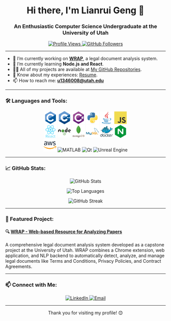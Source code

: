 <!-- Optional Header Image -->
<!-- <p align="center">
  <img src="your-banner-image-url" alt="Banner" width="800">
</p> -->

<h1 align="center">Hi there, I'm Lianrui Geng 👋</h1>
<h3 align="center">An Enthusiastic Computer Science Undergraduate at the University of Utah</h3>

<p align="center">
  <a href="https://github.com/LianruiBruce">
    <img src="https://komarev.com/ghpvc/?username=LianruiBruce&label=Profile%20views&color=0e75b6&style=flat" alt="Profile Views" />
  </a>
  <a href="https://github.com/LianruiBruce?tab=followers">
    <img src="https://img.shields.io/github/followers/LianruiBruce?label=Followers&style=social" alt="GitHub Followers" />
  </a>
</p>

---

- 🔭 I’m currently working on **[WRAP](https://github.com/LianruiBruce/wrap)**, a legal document analysis system.
- 🌱 I’m currently learning **Node.js and React**.
- 👨‍💻 All of my projects are available at [My GitHub Repositories](https://github.com/LianruiBruce?tab=repositories).
- 📄 Know about my experiences: [Resume](http://lianruibruce.github.io/files/Geng_Lianrui_Resume_0924.pdf).
- 📫 How to reach me: **u1346008@utah.edu**

---

### 🛠️ Languages and Tools:

<p align="center">
  <img src="https://raw.githubusercontent.com/devicons/devicon/master/icons/c/c-original.svg" alt="C" width="40" height="40"/>
  <img src="https://raw.githubusercontent.com/devicons/devicon/master/icons/cplusplus/cplusplus-original.svg" alt="C++" width="40" height="40"/>
  <img src="https://raw.githubusercontent.com/devicons/devicon/master/icons/csharp/csharp-original.svg" alt="C#" width="40" height="40"/>
  <img src="https://raw.githubusercontent.com/devicons/devicon/master/icons/python/python-original.svg" alt="Python" width="40" height="40"/>
  <img src="https://raw.githubusercontent.com/devicons/devicon/master/icons/java/java-original.svg" alt="Java" width="40" height="40"/>
  <img src="https://raw.githubusercontent.com/devicons/devicon/master/icons/javascript/javascript-original.svg" alt="JavaScript" width="40" height="40"/>
  <br/>
  <img src="https://raw.githubusercontent.com/devicons/devicon/master/icons/react/react-original-wordmark.svg" alt="React" width="40" height="40"/>
  <img src="https://raw.githubusercontent.com/devicons/devicon/master/icons/nodejs/nodejs-original-wordmark.svg" alt="Node.js" width="40" height="40"/>
  <img src="https://raw.githubusercontent.com/devicons/devicon/master/icons/mongodb/mongodb-original-wordmark.svg" alt="MongoDB" width="40" height="40"/>
  <img src="https://raw.githubusercontent.com/devicons/devicon/master/icons/mysql/mysql-original-wordmark.svg" alt="MySQL" width="40" height="40"/>
  <img src="https://raw.githubusercontent.com/devicons/devicon/master/icons/docker/docker-original-wordmark.svg" alt="Docker" width="40" height="40"/>
  <img src="https://raw.githubusercontent.com/devicons/devicon/master/icons/nginx/nginx-original.svg" alt="Nginx" width="40" height="40"/>
  <br/>
  <img src="https://raw.githubusercontent.com/devicons/devicon/master/icons/amazonwebservices/amazonwebservices-original-wordmark.svg" alt="AWS" width="40" height="40"/>
  <img src="https://upload.wikimedia.org/wikipedia/commons/2/21/Matlab_Logo.png" alt="MATLAB" width="40" height="40"/>
  <img src="https://upload.wikimedia.org/wikipedia/commons/0/0b/Qt_logo_2016.svg" alt="Qt" width="40" height="40"/>
  <img src="https://raw.githubusercontent.com/kenangundogan/fontisto/036b7eca71aab1bef8e6a0518f7329f13ed62f6b/icons/svg/brand/unreal-engine.svg" alt="Unreal Engine" width="40" height="40"/>
</p>

---

### 📈 GitHub Stats:

<p align="center">
  <img src="https://github-readme-stats.vercel.app/api?username=LianruiBruce&show_icons=true&theme=radical" alt="GitHub Stats" />
</p>

<p align="center">
  <img src="https://github-readme-stats.vercel.app/api/top-langs/?username=LianruiBruce&layout=compact&theme=radical" alt="Top Languages" />
</p>

<p align="center">
  <img src="https://github-readme-streak-stats.herokuapp.com/?user=LianruiBruce&theme=radical" alt="GitHub Streak" />
</p>

---

### 🌟 Featured Project:

#### 🔍 [WRAP - Web-based Resource for Analyzing Papers](https://github.com/LianruiBruce/wrap)

A comprehensive legal document analysis system developed as a capstone project at the University of Utah. WRAP combines a Chrome extension, web application, and NLP backend to automatically detect, analyze, and manage legal documents like Terms and Conditions, Privacy Policies, and Contract Agreements.

---

### 📫 Connect with Me:

<p align="center">
  <a href="https://www.linkedin.com/in/lianrui-geng-01533a294/" target="_blank">
    <img src="https://img.shields.io/badge/LinkedIn-lianruigeng-blue?style=for-the-badge&logo=linkedin" alt="LinkedIn">
  </a>
  <a href="mailto:u1346008@utah.edu">
    <img src="https://img.shields.io/badge/Email-u1346008@utah.edu-blue?style=for-the-badge&logo=gmail" alt="Email">
  </a>
</p>

---

<p align="center">
  Thank you for visiting my profile! 😊
</p>
